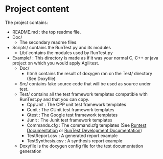 # Project content

The project contains:
- README.md : the top readme file.
- Doc/
 	- The secondary readme files
- Scripts/ contains the RunTest.py and its modules
 	- Lib/ contains the modules used by RunTest.py
- Example/ : This directory is made as if it was your normal C, C++ or java project on which you would apply Agilitest.
	- Doc/
		- html/ contains the result of doxygen ran on the Test/ directory (See Doxyfile)
	- Src/ contains fake source code that will be used as source under test.
	- Test/ contains all the test framework templates compatible with RunTest.py and that you can copy.
		- CppUnit : The CPP unit test framework templates
		- Cunit : The CUnit test framework templates 
		- Gtest  : The Google test framework templates 
		- Junit  : The Junit test framework templates 
		- Commands.cfg : The command.cfg templates (See [Runtest Documentation](RunTest.md) or [RunTest Development Documentation](Dev.md))
		- TestReport.csv : A generated report example
		- TestSynthesis.csv : A synthesis report example
	- Doxyfile is the doxygen config file for the test documentation generation

